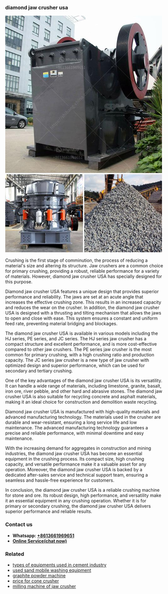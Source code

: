 <h3>diamond jaw crusher usa</h3><img src='1708309449.jpg' alt=''><p>Crushing is the first stage of comminution, the process of reducing a material's size and altering its structure. Jaw crushers are a common choice for primary crushing, providing a robust, reliable performance for a variety of materials. However, diamond jaw crusher USA has specially designed for this purpose.</p><p>Diamond jaw crusher USA features a unique design that provides superior performance and reliability. The jaws are set at an acute angle that increases the effective crushing zone. This results in an increased capacity and reduces the wear on the crusher. In addition, the diamond jaw crusher USA is designed with a thrusting and tilting mechanism that allows the jaws to open and close with ease. This system ensures a constant and uniform feed rate, preventing material bridging and blockages.</p><p>The diamond jaw crusher USA is available in various models including the HJ series, PE series, and JC series. The HJ series jaw crusher has a compact structure and excellent performance, and is more cost-effective compared to other jaw crushers. The PE series jaw crusher is the most common for primary crushing, with a high crushing ratio and production capacity. The JC series jaw crusher is a new type of jaw crusher with optimized design and superior performance, which can be used for secondary and tertiary crushing.</p><p>One of the key advantages of the diamond jaw crusher USA is its versatility. It can handle a wide range of materials, including limestone, granite, basalt, iron ore, river pebble, and other hard and abrasive stones. The diamond jaw crusher USA is also suitable for recycling concrete and asphalt materials, making it an ideal choice for construction and demolition waste recycling.</p><p>Diamond jaw crusher USA is manufactured with high-quality materials and advanced manufacturing technology. The materials used in the crusher are durable and wear-resistant, ensuring a long service life and low maintenance. The advanced manufacturing technology guarantees a precise and reliable performance, with minimal downtime and easy maintenance.</p><p>With the increasing demand for aggregates in construction and mining industries, the diamond jaw crusher USA has become an essential equipment in the crushing process. Its compact size, high crushing capacity, and versatile performance make it a valuable asset for any operation. Moreover, the diamond jaw crusher USA is backed by a dedicated after-sales service and technical support team, ensuring a seamless and hassle-free experience for customers.</p><p>In conclusion, the diamond jaw crusher USA is a reliable crushing machine for stone and ore. Its robust design, high performance, and versatility make it an essential equipment in any crushing operation. Whether it is for primary or secondary crushing, the diamond jaw crusher USA delivers superior performance and reliable results.</p><h3>Contact us</h3><ul><li><strong>Whatsapp:&nbsp;<a href="https://wa.me/8613661969651">+8613661969651</a></strong></li><li><a href="https://swt.shibang-china.com/?git&amp;zhl&amp;diamond jaw crusher usa"><strong>Online Service(chat now)</strong></a></li></ul><h3>Related</h3><ul><li><a href='types of equipments used in cement industry.md'>types of equipments used in cement industry</a></li><li><a href='used sand mobile washing equipment.md'>used sand mobile washing equipment</a></li><li><a href='graphite powder machine.md'>graphite powder machine</a></li><li><a href='price for cone crusher.md'>price for cone crusher</a></li><li><a href='milling machine of jaw crusher.md'>milling machine of jaw crusher</a></li></ul>